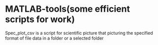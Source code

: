 # MATLAB-tools(some efficient scripts for work)
Spec_plot_csv is a script for scientific picture that picturing the specified format of file data in a folder or a selected folder

